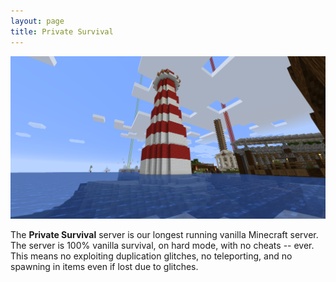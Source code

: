 ```yaml
---
layout: page
title: Private Survival 
---
```


![Lighthouse image](/img/2019-06-12_19.42.28.png)

The **Private Survival** server is our longest running vanilla Minecraft server. The server is 100% vanilla survival, on hard mode, with no cheats -- ever. This means no exploiting duplication glitches, no teleporting, and no spawning in items even if lost due to glitches.
